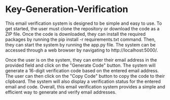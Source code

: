 # Key-Generation-Verification

This email verification system is designed to be simple and easy to use.
To get started, the user must clone the repository or download the code as a ZIP file. 
Once the code is downloaded, they can install the required packages by running the pip install -r requirements.txt command. 
Then, they can start the system by running the app.py file. The system can be accessed through a web browser by navigating to http://localhost:5000/.

Once the user is on the system, they can enter their email address in the provided field and click on the "Generate Code" button. 
The system will generate a 16-digit verification code based on the entered email address. 
The user can then click on the "Copy Code" button to copy the code to their clipboard. 
The system will also display a verification status for the entered email and code. 
Overall, this email verification system provides a simple and efficient way to generate and verify email addresses.
